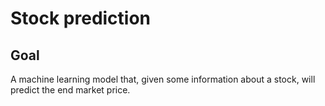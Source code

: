 # Stock prediction

## Goal

A machine learning model that, given some information about a stock, will
predict the end market price.
